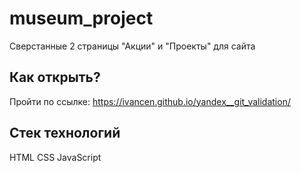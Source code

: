 # museum_project
Сверстанные 2 страницы "Акции" и "Проекты" для сайта 

## Как открыть?
Пройти по ссылке: https://ivancen.github.io/yandex__git_validation/

## Стек технологий
HTML CSS JavaScript
